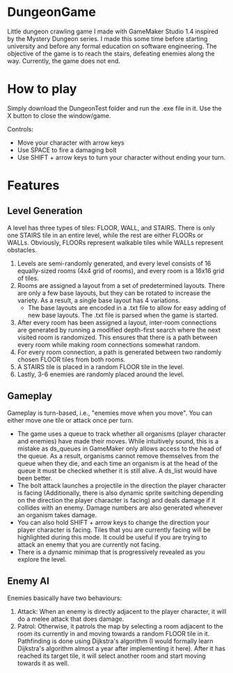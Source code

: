 # DungeonGame
Little dungeon crawling game I made with GameMaker Studio 1.4 inspired by the Mystery Dungeon series.
I made this some time before starting university and before any formal education on software engineering.
The objective of the game is to reach the stairs, defeating enemies along the way.
Currently, the game does not end.

# How to play
Simply download the DungeonTest folder and run the .exe file in it.
Use the X button to close the window/game.

Controls:
- Move your character with arrow keys
- Use SPACE to fire a damaging bolt
- Use SHIFT + arrow keys to turn your character without ending your turn.

# Features
## Level Generation
A level has three types of tiles: FLOOR, WALL, and STAIRS. There is only one STAIRS tile in an entire level, while the rest are either FLOORs or WALLs.
Obviously, FLOORs represent walkable tiles while WALLs represent obstacles.
1. Levels are semi-randomly generated, and every level consists of 16 equally-sized rooms (4x4 grid of rooms), and every room is a 16x16 grid of tiles.
2. Rooms are assigned a layout from a set of predetermined layouts. There are only a few base layouts, but they can be rotated to increase the variety. As a result, a single base layout has 4 variations.
   - The base layouts are encoded in a .txt file to allow for easy adding of new base layouts. The .txt file is parsed when the game is started.
4. After every room has been assigned a layout, inter-room connections are generated by running a modified depth-first search where the next visited room is randomized. This ensures that there is a path between every room while making room connections somewhat random.
5. For every room connection, a path is generated between two randomly chosen FLOOR tiles from both rooms.
6. A STAIRS tile is placed in a random FLOOR tile in the level.
7. Lastly, 3-6 enemies are randomly placed around the level.

## Gameplay
Gameplay is turn-based, i.e., "enemies move when you move".
You can either move one tile or attack once per turn.
- The game uses a queue to track whether all organisms (player character and enemies) have made their moves. While intuitively sound, this is a mistake as ds_queues in GameMaker only allows access to the head of the queue. As a result, organisms cannot remove themselves from the queue when they die, and each time an organism is at the head of the queue it must be checked whether it is still alive. A ds_list would have been better.
- The bolt attack launches a projectile in the direction the player character is facing (Additionally, there is also dynamic sprite switching depending on the direction the player character is facing) and deals damage if it collides with an enemy. Damage numbers are also generated whenever an organism takes damage.
- You can also hold SHIFT + arrow keys to change the direction your player character is facing. Tiles that you are currently facing will be highlighted during this mode. It could be useful if you are trying to attack an enemy that you are currently not facing.
- There is a dynamic minimap that is progressively revealed as you explore the level.

## Enemy AI
Enemies basically have two behaviours:
1. Attack: When an enemy is directly adjacent to the player character, it will do a melee attack that does damage.
2. Patrol: Otherwise, it patrols the map by selecting a room adjacent to the room its currently in and moving towards a random FLOOR tile in it. Pathfinding is done using Dijkstra's algorithm (I would formally learn Dijkstra's algorithm almost a year after implementing it here). After it has reached its target tile, it will select another room and start moving towards it as well.
